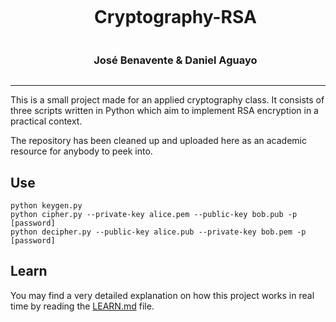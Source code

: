 <div id="user-content-toc" align="center">
  <ul>
    <summary>
      <h1 style="display: inline-block;">Cryptography-RSA</h1><br/>
      <h3 style="display: inline-block;">José Benavente & Daniel Aguayo</h3>
    </summary>
  </ul>
</div>

<hr/>

This is a small project made for an applied cryptography class. It consists of three scripts written in Python which
aim to implement RSA encryption in a practical context.

The repository has been cleaned up and uploaded here as an academic resource for anybody to peek into.

## Use
```
python keygen.py
python cipher.py --private-key alice.pem --public-key bob.pub -p [password]
python decipher.py --public-key alice.pub --private-key bob.pem -p [password]
```

## Learn
You may find a very detailed explanation on how this project works in real time by reading the [LEARN.md](./LEARN.md)
file.
